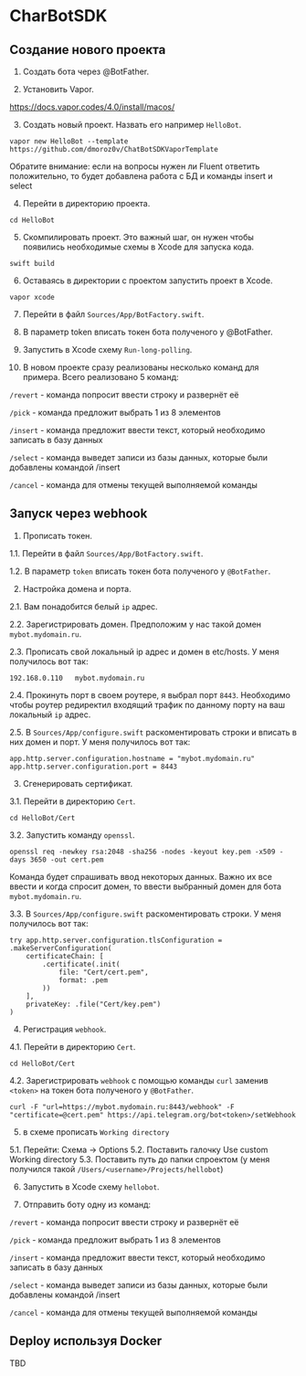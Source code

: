 # CharBotSDK

## Создание нового проекта

1. Создать бота через @BotFather.

2. Установить Vapor.

https://docs.vapor.codes/4.0/install/macos/

3. Cоздать новый проект. Назвать его например `HelloBot`.

`vapor new HelloBot --template https://github.com/dmoroz0v/ChatBotSDKVaporTemplate`

Обратите внимание: если на вопросы нужен ли Fluent ответить положительно, то будет добавлена работа с БД и команды insert и select

4. Перейти в директорию проекта.

`cd HelloBot`

5. Скомпилировать проект. Это важный шаг, он нужен чтобы появились необходимые схемы в Xcode для запуска кода.

`swift build`

6. Оставаясь в директории с проектом запустить проект в Xcode.

`vapor xcode`

7. Перейти в файл `Sources/App/BotFactory.swift`.

8. В параметр token вписать токен бота полученого у @BotFather.

9. Запустить в Xcode схему `Run-long-polling`.

10. В новом проекте сразу реализованы несколько команд для примера. Всего реализовано 5 команд:

`/revert` - команда попросит ввести строку и развернёт её

`/pick` - команда предложит выбрать 1 из 8 элементов

`/insert` - команда предложит ввести текст, который необходимо записать в базу данных

`/select` - команда выведет записи из базы данных, которые были добавлены командой /insert

`/cancel` - команда для отмены текущей выполняемой команды

## Запуск через webhook

1. Прописать токен.

1.1. Перейти в файл `Sources/App/BotFactory.swift`.

1.2. В параметр `token` вписать токен бота полученого у `@BotFather`.

2. Настройка домена и порта.

2.1. Вам понадобится белый `ip` адрес.

2.2. Зарегистрировать домен. Предположим у нас такой домен `mybot.mydomain.ru`.

2.3. Прописать свой локальный ip адрес и домен в etc/hosts. У меня получилось вот так:

`192.168.0.110   mybot.mydomain.ru`

2.4. Прокинуть порт в своем роутере, я выбрал порт `8443`. Необходимо чтобы роутер редиректил входящий трафик по данному порту на ваш локальный `ip` адрес.

2.5. В `Sources/App/configure.swift` раcкоментировать строки и вписать в них домен и порт. У меня получилось вот так:

    app.http.server.configuration.hostname = "mybot.mydomain.ru"
    app.http.server.configuration.port = 8443

3. Сгенерировать сертификат.

3.1. Перейти в директорию `Cert`.

`cd HelloBot/Cert`

3.2. Запустить команду `openssl`.

`openssl req -newkey rsa:2048 -sha256 -nodes -keyout key.pem -x509 -days 3650 -out cert.pem`

Команда будет спрашивать ввод некоторых данных. Важно их все ввести и когда спросит домен, то ввести выбранный домен для бота `mybot.mydomain.ru`.

3.3. В `Sources/App/configure.swift` раскоментировать строки. У меня получилось вот так:

    try app.http.server.configuration.tlsConfiguration = .makeServerConfiguration(
        certificateChain: [
            .certificate(.init(
                file: "Cert/cert.pem",
                format: .pem
            ))
        ],
        privateKey: .file("Cert/key.pem")
    )

4. Регистрация `webhook`.

4.1. Перейти в директорию `Cert`.

`cd HelloBot/Cert`

4.2. Зарегистрировать `webhook` с помощью команды `curl` заменив `<token>` на токен бота полученого у `@BotFather`.

`curl -F "url=https://mybot.mydomain.ru:8443/webhook" -F "certificate=@cert.pem" https://api.telegram.org/bot<token>/setWebhook`

5. в схеме прописать `Working directory`

5.1. Перейти: Схема -> Options
5.2. Поставить галочку Use custom Working directory
5.3. Поставить путь до папки спроектом (у меня получился такой `/Users/<username>/Projects/hellobot`)

6. Запустить в Xcode схему `hellobot`.

7. Отправить боту одну из команд:

`/revert` - команда попросит ввести строку и развернёт её

`/pick` - команда предложит выбрать 1 из 8 элементов

`/insert` - команда предложит ввести текст, который необходимо записать в базу данных

`/select` - команда выведет записи из базы данных, которые были добавлены командой /insert

`/cancel` - команда для отмены текущей выполняемой команды

## Deploy используя Docker

TBD